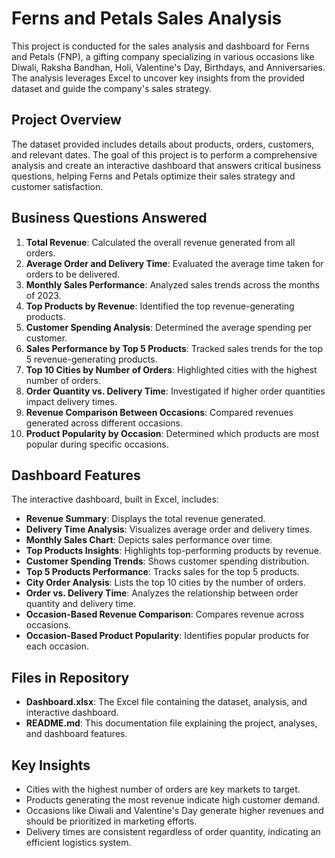 # Ferns and Petals Sales Analysis

This project is conducted for the sales analysis and dashboard for Ferns and Petals (FNP), a gifting company specializing in various occasions like Diwali, Raksha Bandhan, Holi, Valentine's Day, Birthdays, and Anniversaries. The analysis leverages Excel to uncover key insights from the provided dataset and guide the company's sales strategy.

## Project Overview

The dataset provided includes details about products, orders, customers, and relevant dates. The goal of this project is to perform a comprehensive analysis and create an interactive dashboard that answers critical business questions, helping Ferns and Petals optimize their sales strategy and customer satisfaction.

## Business Questions Answered

1. **Total Revenue**: Calculated the overall revenue generated from all orders.
2. **Average Order and Delivery Time**: Evaluated the average time taken for orders to be delivered.
3. **Monthly Sales Performance**: Analyzed sales trends across the months of 2023.
4. **Top Products by Revenue**: Identified the top revenue-generating products.
5. **Customer Spending Analysis**: Determined the average spending per customer.
6. **Sales Performance by Top 5 Products**: Tracked sales trends for the top 5 revenue-generating products.
7. **Top 10 Cities by Number of Orders**: Highlighted cities with the highest number of orders.
8. **Order Quantity vs. Delivery Time**: Investigated if higher order quantities impact delivery times.
9. **Revenue Comparison Between Occasions**: Compared revenues generated across different occasions.
10. **Product Popularity by Occasion**: Determined which products are most popular during specific occasions.

## Dashboard Features

The interactive dashboard, built in Excel, includes:
- **Revenue Summary**: Displays the total revenue generated.
- **Delivery Time Analysis**: Visualizes average order and delivery times.
- **Monthly Sales Chart**: Depicts sales performance over time.
- **Top Products Insights**: Highlights top-performing products by revenue.
- **Customer Spending Trends**: Shows customer spending distribution.
- **Top 5 Products Performance**: Tracks sales for the top 5 products.
- **City Order Analysis**: Lists the top 10 cities by the number of orders.
- **Order vs. Delivery Time**: Analyzes the relationship between order quantity and delivery time.
- **Occasion-Based Revenue Comparison**: Compares revenue across occasions.
- **Occasion-Based Product Popularity**: Identifies popular products for each occasion.

## Files in Repository

- **Dashboard.xlsx**: The Excel file containing the dataset, analysis, and interactive dashboard.
- **README.md**: This documentation file explaining the project, analyses, and dashboard features.


## Key Insights

- Cities with the highest number of orders are key markets to target.
- Products generating the most revenue indicate high customer demand.
- Occasions like Diwali and Valentine's Day generate higher revenues and should be prioritized in marketing efforts.
- Delivery times are consistent regardless of order quantity, indicating an efficient logistics system.
